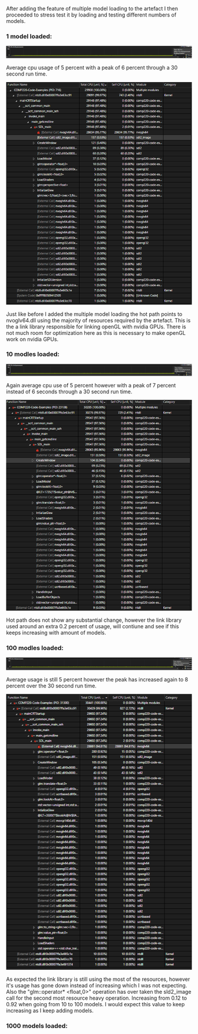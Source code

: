 After adding the feature of multiple model loading to the artefact I then proceeded to stress test it by loading and testing different numbers of models.

### 1 model loaded:

![alt text](image-2.png)

Average cpu usage of 5 percent with a peak of 6 percent through a 30 second run time.

![alt text](image-3.png)

Just like before I added the multiple model loading the hot path points to nvoglv64.dll using the majority of resources required by the artefact. This is the a link library responsible for linking openGL with nvidia GPUs. There is not much room for optimization here as this is necessary to make openGL work on nvidia GPUs.

### 10 modles loaded:

![alt text](image-4.png)

Again average cpu use of 5 percent however with a peak of 7 percent instead of 6 seconds through a 30 second run time.

![alt text](image-5.png)

Hot path does not show any substantial change, however the link library used around an extra 0.2 percent of usage, will contiune and see if this keeps increasing with amount of models.

### 100 modles loaded:

![alt text](image-6.png)

Average usage is still 5 percent however the peak has increased again to 8 percent over the 30 second run time.

![alt text](image-7.png)

As expected the link library is still using the most of the resources, however it's usage has gone down instead of increasing which I was not expecting. Also the "glm::operator* <float,0>" operation has over taken the sld2_image call for the second most resource heavy operation. Increasing from 0.12 to 0.92 when going from 10 to 100 models. I would expect this value to keep increasing as I keep adding models.

### 1000 models loaded:

